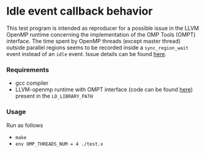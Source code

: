 # Idle event callback behavior
This test program is intended as reproducer for a possible issue in the LLVM
OpenMP runtime concerning the implementation of the OMP Tools (OMPT) interface.
The time spent by OpenMP threads (except master thread) outside parallel
regions seems to be recorded inside a `sync_region_wait` event instead of an
`idle` event. Issue details can be found [here](https://github.com/OpenMPToolsInterface/LLVM-openmp/issues/40).
### Requirements
* gcc compiler
* LLVM-openmp runtime with OMPT interface (code can be found [here](https://github.com/OpenMPToolsInterface/LLVM-openmp)) present in the `LD_LIBRARY_PATH`
### Usage
Run as follows
* `make`
* `env OMP_THREADS_NUM = 4 ./test.x`
